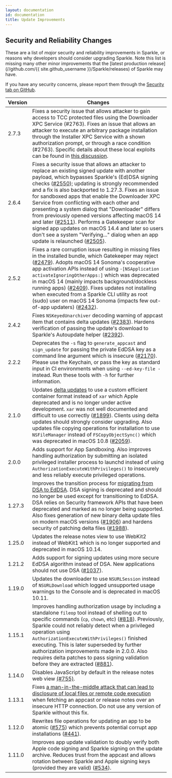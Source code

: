 ```yaml
---
layout: documentation
id: documentation
title: Update Improvements
---
```

## Security and Reliability Changes

These are a list of *major* security and reliability improvements in Sparkle, or reasons why developers should consider upgrading Sparkle. Note this list is missing many other minor improvements that the [latest production release](//github.com/{{ site.github_username }}/Sparkle/releases) of Sparkle may have.

If you have any security concerns, please report them through the [Security tab on GitHub](https://github.com/sparkle-project/Sparkle/security).

| Version         | Changes                                                                                                                                  |
| --------------- | -------------------------------------------------------------------------------------------------------------------------------------- |
| 2.7.3           | Fixes a security issue that allows attacker to gain access to TCC protected files using the Downloader XPC Service (#2763). Fixes an issue that allows an attacker to execute an arbitrary package installation through the Installer XPC Service with a shown authorization prompt, or through a race condition (#2763). Specific details about these local exploits can be found in [this discussion](https://github.com/sparkle-project/Sparkle/discussions/2764).
| 2.6.4           | Fixes a security issue that allows an attacker to replace an existing signed update with another payload, which bypasses Sparkle's (Ed)DSA signing checks ([#2550](https://github.com/sparkle-project/Sparkle/pull/2550)); updating is strongly recommended and a fix is also backported to 1.27.3. Fixes an issue for sandboxed apps that enable the Downloader XPC Service from conflicting with each other and presenting a system dialog that "Downloader" differs from previously opened versions affecting macOS 14 and later ([#2511](https://github.com/sparkle-project/Sparkle/pull/2511)). Performs a Gatekeeper scan for signed app updates on macOS 14.4 and later so users don't see a system "Verifying..." dialog when an app update is relaunched ([#2505](https://github.com/sparkle-project/Sparkle/pull/2505)). |
| 2.5.2           | Fixes a rare corruption issue resulting in missing files in the installed bundle, which Gatekeeper may reject ([#2479](https://github.com/sparkle-project/Sparkle/pull/2479)). Adopts macOS 14 Sonoma's cooperative app activation APIs instead of using `-[NSApplication activateIgnoringOtherApps:]` which was deprecated in macOS 14 (mainly impacts background/dockless running apps) ([#2409](https://github.com/sparkle-project/Sparkle/pull/2409)). Fixes updates not installing when executed from a Sparkle CLI utility as root (sudo) user on macOS 14 Sonoma (impacts few out-of-app updaters) ([#2432](https://github.com/sparkle-project/Sparkle/pull/2432)).  |
| 2.4.2           | Fixes `NSKeyedUnarchiver` decoding warning of appcast item that contains delta updates ([#2383](https://github.com/sparkle-project/Sparkle/pull/2383)). Hardens verification of passing the update's download to Sparkle's Autoupdate helper ([#2392](https://github.com/sparkle-project/Sparkle/pull/2392)). |
| 2.2.2           | Deprecates the `-s` flag to `generate_appcast` and `sign_update` for passing the private EdDSA key as a command line argument which is insecure ([#2170](https://github.com/sparkle-project/Sparkle/pull/2170)). Please use the Keychain, or pass the key as standard input in CI environments when using `--ed-key-file -` instead. Run these tools with `-h` for further information. |
| 2.1.0           | Updates [delta updates](/documentation/delta-updates/) to use a custom efficient container format instead of `xar` which Apple deprecated and is no longer under active development. `xar` was not well documented and difficult to use correctly ([#1899](https://github.com/sparkle-project/Sparkle/issues/1899)). Clients using delta updates should strongly consider upgrading. Also updates file copying operations for installation to use `NSFileManager` instead of `FSCopyObjectSync()` which was deprecated in macOS 10.8 ([#2059](https://github.com/sparkle-project/Sparkle/pull/2059)).                        |
| 2.0.0           | Adds support for App Sandboxing. Also improves handling authorization by submitting an isolated privileged installer process to launchd instead of using `AuthorizationExecuteWithPrivileges()` to insecurely and less reliably execute privileged operations.                                                  |
| 1.27.3          | Improves the transition process for [migrating from DSA to EdDSA](/documentation/eddsa-migration/). DSA signing is deprecated and should no longer be used except for transitioning to EdDSA. DSA relies on Security framework APIs that have been deprecated and marked as no longer being supported. Also fixes generation of new binary delta update files on modern macOS versions ([#1906](https://github.com/sparkle-project/Sparkle/pull/1906)) and hardens security of patching delta files ([#1988](https://github.com/sparkle-project/Sparkle/pull/1988)).                                                                                                            |
| 1.25.0          | Updates the release notes view to use WebKit2 instead of WebKit1 which is no longer supported and deprecated in macOS 10.14.           |
| 1.21.2          | Adds support for signing updates using more secure EdDSA algorithm instead of DSA. New applications should not use DSA ([#1037](https://github.com/sparkle-project/Sparkle/issues/1037)).                                                                                                                     |
| 1.19.0          | Updates the downloader to use `NSURLSession` instead of `NSURLDownload` which logged unsupported usage warnings to the Console and is deprecated in macOS 10.11.      |
| 1.15.1          | Improves handling authorization usage by including a standalone `fileop` tool instead of shelling out to specific commands (`cp`, `chown`, etc) ([#818](https://github.com/sparkle-project/Sparkle/pull/818)). Previously, Sparkle could not reliably detect when a privileged operation using `AuthorizationExecuteWithPrivileges()` finished executing. This is later superseded by further authorization improvements made in 2.0.0. Also requires delta patches to pass signing validation before they are extracted ([#881](https://github.com/sparkle-project/Sparkle/pull/881)).                                        |
| 1.14.0          | Disables JavaScript by default in the release notes web view [(#755)](https://github.com/sparkle-project/Sparkle/pull/755).            |
| 1.13.1          | Fixes [a man-in-the-middle attack that can lead to disclosure of local files or remote code execution](https://vulnsec.com/2016/osx-apps-vulnerabilities/) when fetching an appcast or release notes over an insecure HTTP connection. Do not use any version of Sparkle without this fix. |
| 1.12.0          | Rewrites file operations for updating an app to be atomic ([#575](https://github.com/sparkle-project/Sparkle/pull/575)) which prevents potential corrupt app installations ([#441](https://github.com/sparkle-project/Sparkle/issues/441)).                                                                 |
| 1.11.0          | Improves app update validation to doubly verify both Apple code signing and Sparkle signing on the update archive. Reduces trust from the appcast and allows rotation between Sparkle and Apple signing keys (provided they are valid) ([#534](https://github.com/sparkle-project/Sparkle/pull/534)).        |
